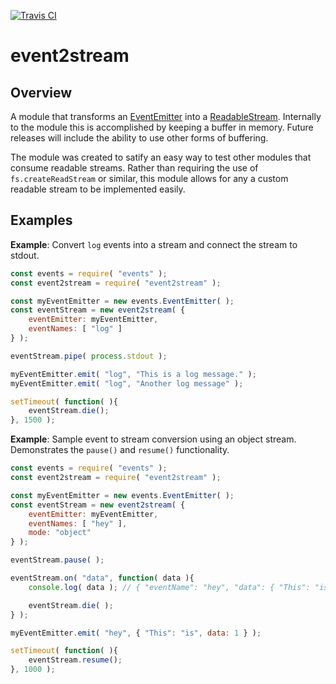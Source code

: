 [![Travis CI](https://travis-ci.org/robertkeizer/event2stream.svg?branch=master)](https://travis-ci.org/robertkeizer/event2stream)

# event2stream

## Overview

A module that transforms an [EventEmitter](https://nodejs.org/api/events.html#events_class_eventemitter) into a [ReadableStream](https://nodejs.org/api/stream.html#stream_readable_streams). Internally to the module this is accomplished by keeping a buffer in memory. Future releases will include the ability to use other forms of buffering.

The module was created to satify an easy way to test other modules that consume readable streams. Rather than requiring the use of `fs.createReadStream` or similar, this module allows for any a custom readable stream to be implemented easily.

## Examples

**Example**: Convert `log` events into a stream and connect the stream to stdout.
```js
const events = require( "events" );
const event2stream = require( "event2stream" );

const myEventEmitter = new events.EventEmitter( );
const eventStream = new event2stream( {
	eventEmitter: myEventEmitter,
	eventNames: [ "log" ]
} );

eventStream.pipe( process.stdout );

myEventEmitter.emit( "log", "This is a log message." );
myEventEmitter.emit( "log", "Another log message" );

setTimeout( function( ){
	eventStream.die();
}, 1500 );
```

**Example**: Sample event to stream conversion using an object stream. Demonstrates the `pause()` and `resume()` functionality.
```js
const events = require( "events" );
const event2stream = require( "event2stream" );

const myEventEmitter = new events.EventEmitter( );
const eventStream = new event2stream( {
	eventEmitter: myEventEmitter,
	eventNames: [ "hey" ],
	mode: "object"
} );

eventStream.pause( );

eventStream.on( "data", function( data ){
	console.log( data ); // { "eventName": "hey", "data": { "This": "is", data: 1 }

	eventStream.die( );
} );

myEventEmitter.emit( "hey", { "This": "is", data: 1 } );

setTimeout( function( ){
	eventStream.resume();
}, 1000 );
```
